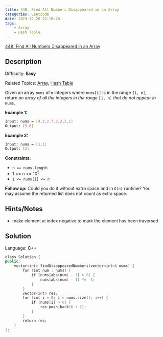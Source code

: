 ```yaml
---
title: 448. Find All Numbers Disappeared in an Array
categories: Leetcode
date: 2023-12-26 22:10:26
tags:
    - Array
    - Hash Table
---
```


[448\. Find All Numbers Disappeared in an Array](https://leetcode.com/problems/find-all-numbers-disappeared-in-an-array/)

## Description

Difficulty: **Easy**

Related Topics: [Array](https://leetcode.com/tag/https://leetcode.com/tag/array//), [Hash Table](https://leetcode.com/tag/https://leetcode.com/tag/hash-table//)

Given an array `nums` of `n` integers where `nums[i]` is in the range `[1, n]`, return _an array of all the integers in the range_ `[1, n]` _that do not appear in_ `nums`.

**Example 1:**

```bash
Input: nums = [4,3,2,7,8,2,3,1]
Output: [5,6]
```

**Example 2:**

```bash
Input: nums = [1,1]
Output: [2]
```

**Constraints:**

* `n == nums.length`
* 1 <= n <= 10<sup>5</sup>
* `1 <= nums[i] <= n`

**Follow up:** Could you do it without extra space and in `O(n)` runtime? You may assume the returned list does not count as extra space.

## Hints/Notes

* make element at index negative to mark the element has been traversed

## Solution

Language: **C++**

```C++
class Solution {
public:
    vector<int> findDisappearedNumbers(vector<int>& nums) {
        for (int num : nums) {
            if (nums[abs(num) - 1] > 0) {
                nums[abs(num) - 1] *= -1;
            }
        }
        vector<int> res;
        for (int i = 0; i < nums.size(); i++) {
            if (nums[i] > 0) {
                res.push_back(i + 1);
            }
        }
        return res;
    }
};
```
